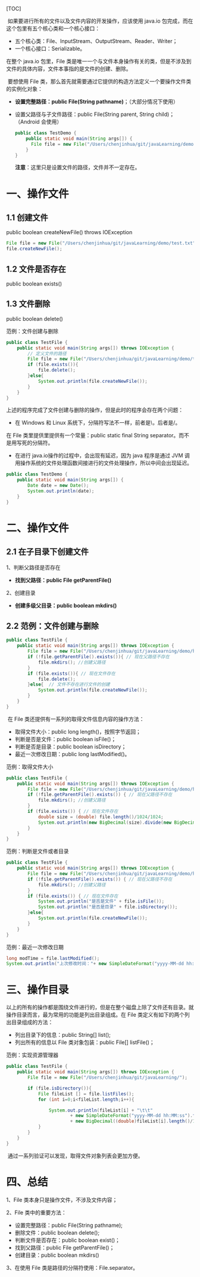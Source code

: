 [TOC]

​	如果要进行所有的文件以及文件内容的开发操作，应该使用 java.io 包完成，而在这个包里有五个核心类和一个核心接口：

- 五个核心类：File、InputStream、OutputStream、Reader、Writer；
- 一个核心接口：Serializable。

在整个 java.io 包里，File 类是唯一一个与文件本身操作有关的类，但是不涉及到文件的具体内容，文件本事指的是文件的创建、删除。

​	要想使用 File 类，那么首先就需要通过它提供的构造方法定义一个要操作文件类的实例化对象：

- **设置完整路径：public File(String pathname)**；（大部分情况下使用）

- 设置父路径与子文件路径：public File(String parent, String child)；（Android 会使用）

  ```java
  public class TestDemo {
      public static void main(String args[]) {
  		File file = new File("/Users/chenjinhua/git/javaLearning/demo/test.txt");
      }
  }
  ```

  **注意**：这里只是设置文件的路径，文件并不一定存在。

# 一、操作文件

## 1.1 创建文件

public boolean createNewFile() throws IOException

```java
File file = new File("/Users/chenjinhua/git/javaLearning/demo/test.txt");
file.createNewFile();
```

## 1.2 文件是否存在

public boolean exists()

## 1.3 文件删除

public boolean delete()

范例：文件创建与删除

```java
public class TestFile {
    public static void main(String args[]) throws IOException {
      	// 定义文件的路径
        File file = new File("/Users/chenjinhua/git/javaLearning/demo/test.txt");
        if (file.exists()){
            file.delete();
        }else{
            System.out.println(file.createNewFile());
        }
    }
}
```

上述的程序完成了文件创建与删除的操作，但是此时的程序会存在两个问题：

- 在 Windows 和 Linux 系统下，分隔符写法不一样，前者是\，后者是/。

在 File 类里提供里提供有一个常量：public static final String separator。而不是用写死的分隔符。

- 在进行 java.io操作的过程中，会出现有延迟，因为 java 程序是通过 JVM 调用操作系统的文件处理函数间接进行的文件处理操作，所以中间会出现延迟。

```java
public class TestDemo {
    public static void main(String args[]) {
        Date date = new Date();
        System.out.println(date);
    }
}
```

# 二、操作文件

## 2.1 在子目录下创建文件

1、判断父路径是否存在

- **找到父路径：public File getParentFile()**

2、创建目录

- **创建多级父目录：public boolean mkdirs()**

## 2.2 范例：文件创建与删除

```java
public class TestFile {
    public static void main(String args[]) throws IOException {
        File file = new File("/Users/chenjinhua/git/javaLearning/demo/hello/world/test.txt");
        if (!file.getParentFile().exists()){ // 现在父路径不存在
            file.mkdirs(); //创建父路径
        }
        if (file.exists()){ // 现在文件存在
            file.delete();
        }else{  // 文件不存在进行文件的创建
            System.out.println(file.createNewFile());
        }
    }
}
```

​	在 File 类还提供有一系列的取得文件信息内容的操作方法：

- 取得文件大小：public long length()，按照字节返回；
- 判断是否是文件：public boolean isFile()；
- 判断是否是目录：public boolean isDirectory；
- 最近一次修改日期：public long lastModified()。

范例：取得文件大小

```java
public class TestFile {
    public static void main(String args[]) throws IOException {
        File file = new File("/Users/chenjinhua/git/javaLearning/demo/hello/world/badmiton.JPG");
        if (!file.getParentFile().exists()) { // 现在父路径不存在
            file.mkdirs(); //创建父路径
        }
        if (file.exists()) { // 现在文件存在
            double size = (double) file.length()/1024/1024;
            System.out.println(new BigDecimal(size).divide(new BigDecimal(1),2,BigDecimal.ROUND_HALF_UP)+ " MB");
        }
    }
}
```

范例：判断是文件或者目录

```java
public class TestFile {
    public static void main(String args[]) throws IOException {
        File file = new File("/Users/chenjinhua/git/javaLearning/demo/hello/world");
        if (!file.getParentFile().exists()) { // 现在父路径不存在
            file.mkdirs(); //创建父路径
        }
        if (file.exists()) { // 现在文件存在
            System.out.println("是否是文件" + file.isFile());
            System.out.println("是否是目录" + file.isDirectory());
        }else{
            System.out.println(file.createNewFile());
        }
    }
}
```

范例：最近一次修改日期

```java
long modTime = file.lastModified();
System.out.println("上次修改时间："+ new SimpleDateFormat("yyyy-MM-dd hh:MM:ss").format(new Date(modTime)));
```

# 三、操作目录

​	以上的所有的操作都是围绕文件进行的，但是在整个磁盘上除了文件还有目录。就操作目录而言，最为常用的功能是列出目录组成。在 File 类定义有如下的两个列出目录组成的方法：

- 列出目录下的信息：public String[] list();
- 列出所有的信息以 File 类对象包装：public File[] listFile()；

范例：实现资源管理器

```java
public class TestFile {
    public static void main(String args[]) throws IOException {
        File file = new File("/Users/chenjinhua/git/javaLearning/");

        if (file.isDirectory()){
            File fileList [] = file.listFiles();
            for (int i=0;i<fileList.length;i++){

                System.out.println(fileList[i] + "\t\t"
                        + new SimpleDateFormat("yyyy-MM-dd hh:MM:ss").format(new Date(fileList[i].lastModified())) + "\t\t"
                        + new BigDecimal((double)fileList[i].length()/1024/1024).divide(new BigDecimal(1),2,BigDecimal.ROUND_HALF_UP)+"M");
            }
        }
    }
}
```

​	通过一系列验证可以发现，取得文件对象列表会更加方便。

# 四、总结

1、File 类本身只是操作文件，不涉及文件内容；

2、File 类中的重要方法：

- 设置完整路径：public File(String pathname);
- 删除文件：public boolean delete();
- 判断文件是否存在：public boolean exist()；
- 找到父路径：public File getParentFile()；
- 创建目录：public boolean mkdirs()

3、在使用 File 类是路径的分隔符使用：File.separator。
